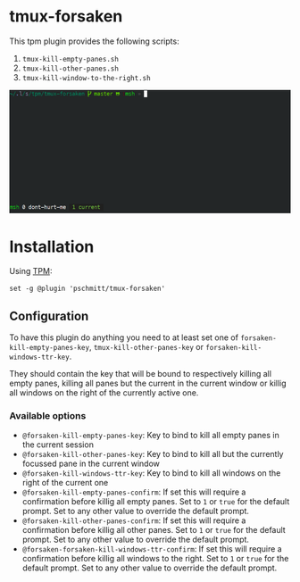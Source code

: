 # tmux-forsaken

This tpm plugin provides the following scripts:

1. `tmux-kill-empty-panes.sh`
2. `tmux-kill-other-panes.sh`
3. `tmux-kill-window-to-the-right.sh`

![](./kill-windows-ttr.gif)

# Installation

Using [TPM](https://github.com/tmux-plugins/tpm):

```
set -g @plugin 'pschmitt/tmux-forsaken'
```

## Configuration

To have this plugin do anything you need to at least set one of
`forsaken-kill-empty-panes-key`, `tmux-kill-other-panes-key` or 
`forsaken-kill-windows-ttr-key`.

They should contain the key that will be bound to respectively killing all
empty panes, killing all panes but the current in the current window or 
killig all windows on the right of the currently active one.

### Available options

- `@forsaken-kill-empty-panes-key`: Key to bind to kill all empty panes in the
current session
- `@forsaken-kill-other-panes-key`: Key to bind to kill all but the currently
focussed pane in the current window
- `@forsaken-kill-windows-ttr-key`: Key to bind to kill all windows on the right 
of the current one
- `@forsaken-kill-empty-panes-confirm`: If set this will require a confirmation
before killig all empty panes. Set to `1` or `true` for the default prompt. Set
to any other value to override the default prompt.
- `@forsaken-kill-other-panes-confirm`: If set this will require a confirmation
before killig all other panes. Set to `1` or `true` for the default prompt. Set
to any other value to override the default prompt.
- `@forsaken-forsaken-kill-windows-ttr-confirm`: If set this will require a
confirmation before killig all windows to the right. Set to `1` or `true` 
for the default prompt. Set to any other value to override the default prompt.
